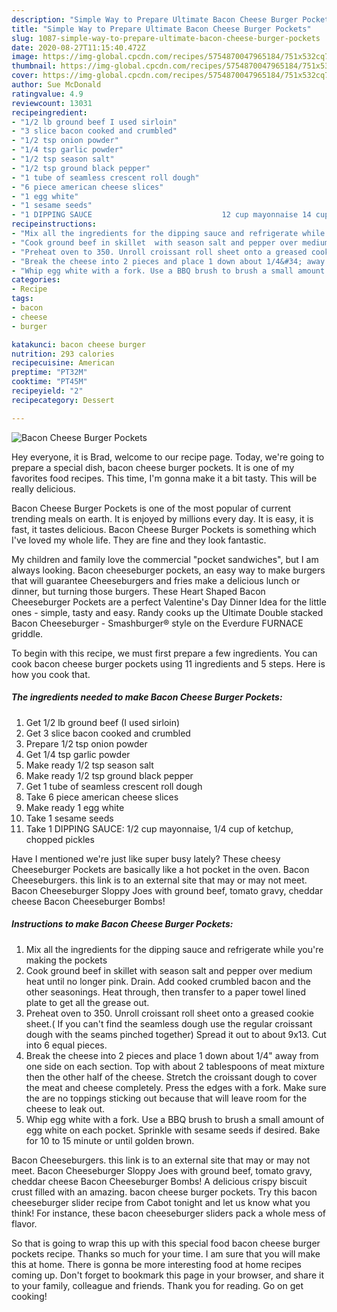 ```yaml
---
description: "Simple Way to Prepare Ultimate Bacon Cheese Burger Pockets"
title: "Simple Way to Prepare Ultimate Bacon Cheese Burger Pockets"
slug: 1087-simple-way-to-prepare-ultimate-bacon-cheese-burger-pockets
date: 2020-08-27T11:15:40.472Z
image: https://img-global.cpcdn.com/recipes/5754870047965184/751x532cq70/bacon-cheese-burger-pockets-recipe-main-photo.jpg
thumbnail: https://img-global.cpcdn.com/recipes/5754870047965184/751x532cq70/bacon-cheese-burger-pockets-recipe-main-photo.jpg
cover: https://img-global.cpcdn.com/recipes/5754870047965184/751x532cq70/bacon-cheese-burger-pockets-recipe-main-photo.jpg
author: Sue McDonald
ratingvalue: 4.9
reviewcount: 13031
recipeingredient:
- "1/2 lb ground beef I used sirloin"
- "3 slice bacon cooked and crumbled"
- "1/2 tsp onion powder"
- "1/4 tsp garlic powder"
- "1/2 tsp season salt"
- "1/2 tsp ground black pepper"
- "1 tube of seamless crescent roll dough"
- "6 piece american cheese slices"
- "1 egg white"
- "1 sesame seeds"
- "1 DIPPING SAUCE                             12 cup mayonnaise 14 cup of ketchup chopped pickles"
recipeinstructions:
- "Mix all the ingredients for the dipping sauce and refrigerate while you&#39;re making the pockets"
- "Cook ground beef in skillet  with season salt and pepper over medium heat until no longer pink. Drain. Add cooked crumbled bacon and the other seasonings. Heat through, then transfer to a paper towel lined plate to get all the grease out."
- "Preheat oven to 350. Unroll croissant roll sheet onto a greased cookie sheet.( If you can&#39;t find the seamless dough use the regular croissant dough with the seams pinched together) Spread it out to about 9x13. Cut into 6 equal pieces."
- "Break the cheese into 2 pieces and place 1 down about 1/4&#34; away from one side on each section. Top with about 2 tablespoons of meat mixture then the other half of the cheese. Stretch the croissant dough to cover the meat and cheese  completely. Press the edges with a fork. Make sure the are no toppings sticking out because that will leave room for the cheese to leak out."
- "Whip egg white with a fork. Use a BBQ brush to brush a small amount of egg white on each pocket. Sprinkle with sesame seeds if desired.  Bake for 10 to 15 minute or until golden brown."
categories:
- Recipe
tags:
- bacon
- cheese
- burger

katakunci: bacon cheese burger 
nutrition: 293 calories
recipecuisine: American
preptime: "PT32M"
cooktime: "PT45M"
recipeyield: "2"
recipecategory: Dessert

---
```



![Bacon Cheese Burger Pockets](https://img-global.cpcdn.com/recipes/5754870047965184/751x532cq70/bacon-cheese-burger-pockets-recipe-main-photo.jpg)

Hey everyone, it is Brad, welcome to our recipe page. Today, we're going to prepare a special dish, bacon cheese burger pockets. It is one of my favorites food recipes. This time, I'm gonna make it a bit tasty. This will be really delicious.

Bacon Cheese Burger Pockets is one of the most popular of current trending meals on earth. It is enjoyed by millions every day. It is easy, it is fast, it tastes delicious. Bacon Cheese Burger Pockets is something which I've loved my whole life. They are fine and they look fantastic.

My children and family love the commercial &#34;pocket sandwiches&#34;, but I am always looking. Bacon cheeseburger pockets, an easy way to make burgers that will guarantee Cheeseburgers and fries make a delicious lunch or dinner, but turning those burgers. These Heart Shaped Bacon Cheeseburger Pockets are a perfect Valentine&#39;s Day Dinner Idea for the little ones - simple, tasty and easy. Randy cooks up the Ultimate Double stacked Bacon Cheeseburger - Smashburger® style on the Everdure FURNACE griddle.


To begin with this recipe, we must first prepare a few ingredients. You can cook bacon cheese burger pockets using 11 ingredients and 5 steps. Here is how you cook that.

<!--inarticleads1-->

##### The ingredients needed to make Bacon Cheese Burger Pockets:

1. Get 1/2 lb ground beef (I used sirloin)
1. Get 3 slice bacon cooked and crumbled
1. Prepare 1/2 tsp onion powder
1. Get 1/4 tsp garlic powder
1. Make ready 1/2 tsp season salt
1. Make ready 1/2 tsp ground black pepper
1. Get 1 tube of seamless crescent roll dough
1. Take 6 piece american cheese slices
1. Make ready 1 egg white
1. Take 1 sesame seeds
1. Take 1 DIPPING SAUCE:                             1/2 cup mayonnaise, 1/4 cup of ketchup, chopped pickles


Have I mentioned we&#39;re just like super busy lately? These cheesy Cheeseburger Pockets are basically like a hot pocket in the oven. Bacon Cheeseburgers. this link is to an external site that may or may not meet. Bacon Cheeseburger Sloppy Joes with ground beef, tomato gravy, cheddar cheese Bacon Cheeseburger Bombs! 

<!--inarticleads2-->

##### Instructions to make Bacon Cheese Burger Pockets:

1. Mix all the ingredients for the dipping sauce and refrigerate while you&#39;re making the pockets
1. Cook ground beef in skillet  with season salt and pepper over medium heat until no longer pink. Drain. Add cooked crumbled bacon and the other seasonings. Heat through, then transfer to a paper towel lined plate to get all the grease out.
1. Preheat oven to 350. Unroll croissant roll sheet onto a greased cookie sheet.( If you can&#39;t find the seamless dough use the regular croissant dough with the seams pinched together) Spread it out to about 9x13. Cut into 6 equal pieces.
1. Break the cheese into 2 pieces and place 1 down about 1/4&#34; away from one side on each section. Top with about 2 tablespoons of meat mixture then the other half of the cheese. Stretch the croissant dough to cover the meat and cheese  completely. Press the edges with a fork. Make sure the are no toppings sticking out because that will leave room for the cheese to leak out.
1. Whip egg white with a fork. Use a BBQ brush to brush a small amount of egg white on each pocket. Sprinkle with sesame seeds if desired.  Bake for 10 to 15 minute or until golden brown.


Bacon Cheeseburgers. this link is to an external site that may or may not meet. Bacon Cheeseburger Sloppy Joes with ground beef, tomato gravy, cheddar cheese Bacon Cheeseburger Bombs! A delicious crispy biscuit crust filled with an amazing. bacon cheese burger pockets. Try this bacon cheeseburger slider recipe from Cabot tonight and let us know what you think! For instance, these bacon cheeseburger sliders pack a whole mess of flavor. 

So that is going to wrap this up with this special food bacon cheese burger pockets recipe. Thanks so much for your time. I am sure that you will make this at home. There is gonna be more interesting food at home recipes coming up. Don't forget to bookmark this page in your browser, and share it to your family, colleague and friends. Thank you for reading. Go on get cooking!
